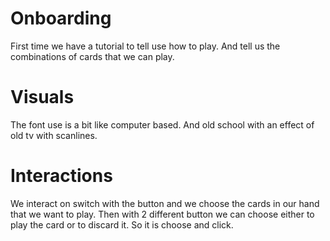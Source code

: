 # Onboarding
First time we have a tutorial to tell use how to play. And tell us the combinations of cards that we can play.

# Visuals
The font use is a bit like computer based. And old school with an effect of old tv with scanlines.

# Interactions
We interact on switch with the button and we choose the cards in our hand that we want to play. Then with 2 different button we can choose either to play the card or to discard it.
So it is choose and click.